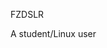 FZDSLR

A student/Linux user

<!---
FZDSLR/FZDSLR is a ✨ special ✨ repository because its `README.md` (this file) appears on your GitHub profile.
You can click the Preview link to take a look at your changes.
--->
